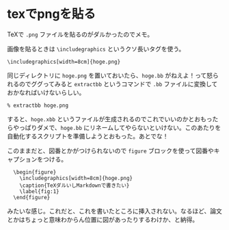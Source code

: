 # texでpngを貼る

TeXで `.png` ファイルを貼るのがダルかったのでメモ。

画像を貼るときは `\includegraphics` というクソ長いタグを使う。

```
\includegraphics[width=8cm]{hoge.png}
```

同じディレクトリに `hoge.png` を置いておいたら、`hoge.bb` がねえよ！って怒られるのでググってみると `extractbb` というコマンドで `.bb` ファイルに変換しておかなればいけないらしい。

```
% extractbb hoge.png
```

すると、`hoge.xbb` というファイルが生成されるのでこれでいいのかとおもったらやっぱりダメで、`hoge.bb` にリネームしてやらないといけない。このあたりを自動化するスクリプトを準備しようとおもった。あとでな！

このままだと、図番とかがつけられないので `figure` ブロックを使って図番やキャプションをつける。

```
  \begin{figure}
    \includegraphics[width=8cm]{hoge.png}
    \caption{TeXダルいしMarkdownで書きたい}
    \label{fig:1}
  \end{figure}
```

みたいな感じ。これだと、これを書いたところに挿入されない。なるほど、論文とかはちょっと意味わからん位置に図があったりするわけか、と納得。
